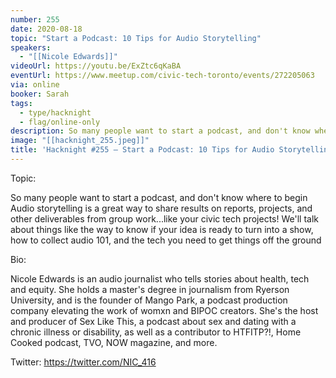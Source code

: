 ```yaml
---
number: 255
date: 2020-08-18
topic: "Start a Podcast: 10 Tips for Audio Storytelling"
speakers:
  - "[[Nicole Edwards]]"
videoUrl: https://youtu.be/ExZtc6qKaBA
eventUrl: https://www.meetup.com/civic-tech-toronto/events/272205063
via: online
booker: Sarah
tags:
  - type/hacknight
  - flag/online-only
description: So many people want to start a podcast, and don't know where to begin Audio storytelling is a great way to share results on reports, projects, and other deliverables from group work...like your civic tech projects! We'll talk about things like the way to know if your idea is ready to turn into a show, how to collect audio 101, and the tech you need to get things off the ground
image: "[[hacknight_255.jpeg]]"
title: 'Hacknight #255 – Start a Podcast: 10 Tips for Audio Storytelling'
---
```


Topic:

So many people want to start a podcast, and don't know where to begin Audio storytelling is a great way to share results on reports, projects, and other deliverables from group work...like your civic tech projects! We'll talk about things like the way to know if your idea is ready to turn into a show, how to collect audio 101, and the tech you need to get things off the ground

Bio:

Nicole Edwards is an audio journalist who tells stories about health, tech and equity. She holds a master's degree in journalism from Ryerson University, and is the founder of Mango Park, a podcast production company elevating the work of womxn and BIPOC creators. She's the host and producer of Sex Like This, a podcast about sex and dating with a chronic illness or disability, as well as a contributor to HTFITP?!, Home Cooked podcast, TVO, NOW magazine, and more.

Twitter: https://twitter.com/NIC_416

